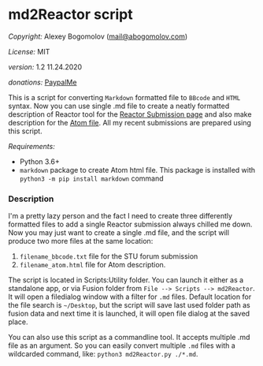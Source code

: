 # md2Reactor script

_Copyright:_ Alexey Bogomolov (mail@abogomolov.com)

_License:_ MIT

_version:_ 1.2 11.24.2020 

_donations:_ [PaypalMe](https://paypal.me/aabogomolov)

This is a script for converting `Markdown` formatted file to `BBcode` and `HTML` syntax.
Now you can use single .md file to create a neatly formatted description of Reactor tool for the [Reactor Submission page](https://www.steakunderwater.com/wesuckless/viewforum.php?f=33) and also make description for the [Atom file](https://www.steakunderwater.com/wesuckless/viewtopic.php?f=33&t=1799). All my recent submissions are prepared using this script. 

_Requirements:_

* Python 3.6+
* `markdown` package to create Atom html file. This package is installed with `python3 -m pip install markdown` command 

### Description

I'm a pretty lazy person and the fact I need to create three differently formatted files to add a single Reactor submission always chilled me down. Now you may just want to create a single .md file, and the script will produce two more files at the same location:
 
1. `filename_bbcode.txt` file for the STU forum submission
2. `filename_atom.html` file for Atom description.

The script is located in Scripts:Utility folder. You can launch it either as a standalone app, or via Fusion folder from `File --> Scripts --> md2Reactor`. It will open a filedialog window with a filter for `.md` files. Default location for the file search is `~/Desktop`, but the script will save last used folder path as fusion data and next time it is launched, it will open file dialog at the saved place.

You can also use this script as a commandline tool. It accepts multiple .md file as an argument. So you can easily convert multiple `.md` files with a wildcarded command, like: `python3 md2Reactor.py ./*.md`. 